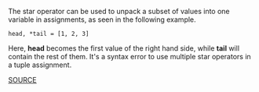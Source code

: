 The star operator can be used to unpack a subset of values into one variable in
assignments, as seen in the following example.

    head, *tail = [1, 2, 3]

Here, **head** becomes the first value of the right hand side, while **tail**
will contain the rest of them. It's a syntax error to use multiple star
operators in a tuple assignment.

[SOURCE](https://www.python.org/dev/peps/pep-3132/)